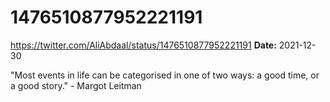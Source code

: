 # 1476510877952221191
https://twitter.com/AliAbdaal/status/1476510877952221191
**Date:** 2021-12-30

"Most events in life can be categorised in one of two ways: a good time, or a good story." - Margot Leitman
